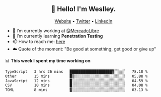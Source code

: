 <h2 align="center">👋 Hello! I'm Weslley.</h2>
<p align="center">
  <a href="http://weslleyneri.com.br">Website</a> •
  <a href="https://twitter.com/Weslley_Neri">Twitter</a> •
  <a href="https://www.linkedin.com/in/weslley-neri-3658908b">LinkedIn</a>
</p>


- 🔭 I’m currently working at [@MercadoLibre](https://github.com/mercadolibre)
- 🌱 I’m currently learning **Penetration Testing**
- 📫 How to reach me: [here](mailto:weslley39@gmail.com)
- ☁️ Quote of the moment: "Be good at something, get good or give up"

📊 **This week I spent my time working on**
<!--START_SECTION:waka-->

```txt
TypeScript   3 hrs 26 mins   ███████████████████▓░░░░░   78.10 %
Other        15 mins         █▒░░░░░░░░░░░░░░░░░░░░░░░   05.88 %
JavaScript   12 mins         █░░░░░░░░░░░░░░░░░░░░░░░░   04.59 %
CSV          10 mins         █░░░░░░░░░░░░░░░░░░░░░░░░   04.08 %
TOML         8 mins          ▓░░░░░░░░░░░░░░░░░░░░░░░░   03.13 %
```

<!--END_SECTION:waka-->

<!-- Inspired by https://github.com/gruselhaus/gruselhaus -->